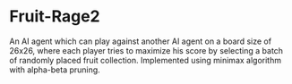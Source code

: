 # Fruit-Rage2
An AI agent which can play against another AI agent on a board size of 26x26, where each player tries to maximize his score by selecting a batch of randomly placed fruit collection. Implemented using minimax algorithm with alpha-beta pruning.
